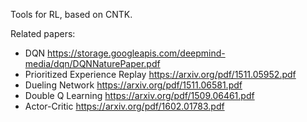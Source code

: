 Tools for RL, based on CNTK.

Related papers:
- DQN https://storage.googleapis.com/deepmind-media/dqn/DQNNaturePaper.pdf
- Prioritized Experience Replay https://arxiv.org/pdf/1511.05952.pdf
- Dueling Network https://arxiv.org/pdf/1511.06581.pdf
- Double Q Learning https://arxiv.org/pdf/1509.06461.pdf
- Actor-Critic https://arxiv.org/pdf/1602.01783.pdf
